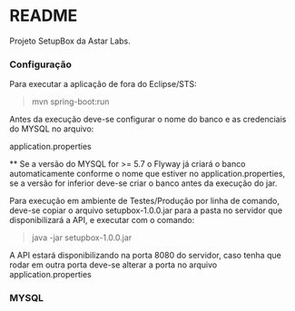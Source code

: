 # README #

Projeto SetupBox da Astar Labs.

### Configuração ###

Para executar a aplicação de fora do Eclipse/STS:

  > mvn spring-boot:run
  
  
  Antes da execução deve-se configurar o nome do banco e as credenciais do MYSQL no arquivo:
  
  application.properties
  
  ** Se a versão do MYSQL for >= 5.7 o Flyway já criará o banco automaticamente conforme o nome que estiver no application.properties, se a versão for inferior deve-se criar o banco antes da execução do jar.
  
  Para execução em ambiente de Testes/Produção por linha de comando, deve-se copiar o arquivo 
  setupbox-1.0.0.jar para a pasta no servidor que disponibilizará a API, e executar com o comando:
  
  > java -jar setupbox-1.0.0.jar


A API estará disponibilizando na porta 8080 do servidor, caso tenha que rodar em outra porta deve-se alterar a porta no arquivo application.properties



### MYSQL ###

